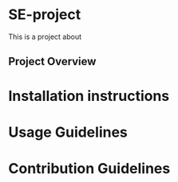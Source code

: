 # SE-project

This is a project about 


## Project Overview ##


# Installation instructions

# Usage Guidelines

# Contribution Guidelines

